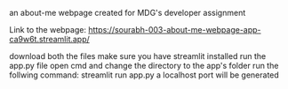 an about-me webpage created for MDG's developer assignment

Link to the webpage: https://sourabh-003-about-me-webpage-app-ca9w6t.streamlit.app/

download both the files
make sure you have streamlit installed 
run the app.py file
open cmd and change the directory to the app's folder
run the follwing command: streamlit run app.py
a localhost port will be generated
